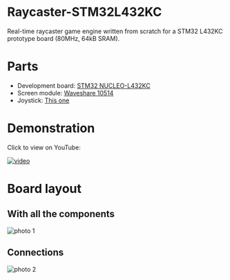 # Raycaster-STM32L432KC
Real-time raycaster game engine written from scratch for a STM32 L432KC prototype board (80MHz, 64kB SRAM).


# Parts
* Development board: [STM32 NUCLEO-L432KC](https://botland.com.pl/stm32-nucleo/7607-stm32-nucleo-l432kc-stm32l432kcu6-arm-cortex-m4.html)
* Screen module: [Waveshare 10514](https://botland.com.pl/wyswietlacze-oled/4432-wyswietlacz-oled-kolorowy-graficzny-095-b-96x64px-spi-proste-zlacza-waveshare-10514.html)
* Joystick: [This one](https://allegro.pl/oferta/mikroprzycisk-joystick-off-4x-on-100ma-12v-9980607801)


# Demonstration
Click to view on YouTube:

[![video](https://img.youtube.com/vi/6Xx6dUbavZc/0.jpg)](https://www.youtube.com/watch?v=6Xx6dUbavZc)


# Board layout

## With all the components
![photo 1](https://i.imgur.com/aJfXv4j.jpg)

## Connections
![photo 2](https://i.imgur.com/NFfxQ64.jpg)
